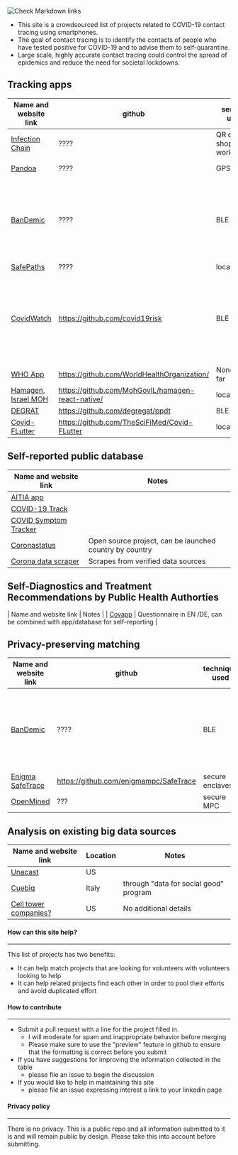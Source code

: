 ![Check Markdown links](https://github.com/shankari/covid-19-tracing-projects/workflows/Check%20Markdown%20links/badge.svg)

- This site is a crowdsourced list of projects related to COVID-19 contact tracing using smartphones.
- The goal of contact tracing is to identify the contacts of people who have tested positive for COVID-19 and to advise them to self-quarantine.
- Large scale, highly accurate contact tracing could control the spread of epidemics and reduce the need for societal lockdowns.


## Tracking apps

| Name and website link | github            | sensors used      | volunteer signup       | Notes |
|-----------------------|-------------------|-------------------|------------------------|-------|
| [Infection Chain ](???) | ???? | QR code at shops and workplaces      | https://devpost.com/software/infection-chain | |
| [Pandoa](https://pandoa.org/) | ???? | GPS      | https://devpost.com/software/08_pandoa-corona-virus-tracker | data on phone |
| [BanDemic](http://bandemic.app/) | ???? | BLE      | https://bandemic.app/kontakt/ | Privacy aware, randomized keys, data on phone, protocol for integration into other apps |
| [SafePaths](http://safepaths.mit.edu/) | ???? | location      | http://forms.gle/3fzhfJkq8kbF7uf89 | |
| [CovidWatch](https://www.covid-watch.org/) | https://github.com/covid19risk | BLE         | Scroll to the end of https://www.covid-watch.org/ | Direct link to collaborate page doesn't work because of missing key. Google analytics?  |
| [WHO App](https://spectrum.ieee.org/the-human-os/biomedical/devices/who-official-coronavirus-app-waze-covid19) | https://github.com/WorldHealthOrganization/ | None so far | https://github.com/WorldHealthOrganization/app/blob/master/docs/ONBOARDING.md | | 
| [Hamagen, Israel MOH](https://medium.com/proferosec-osm/hamagen-application-fighiting-the-corona-virus-4ecf55eb4f7c) | https://github.com/MohGovIL/hamagen-react-native/ | location | https://github.com/MohGovIL/hamagen-react-native/blob/master/CONTRIBUTING.md | |
| [DEGRAT](https://github.com/degregat/ppdt) | https://github.com/degregat/ppdt | BLE | ??? | | 
| [Covid-FLutter](https://classworkdecjan.blogspot.com/2020/03/covid-project.html) | https://github.com/TheSciFiMed/Covid-FLutter | location      | http://bit.ly/Covid-Slack | |


## Self-reported public database

| Name and website link | Notes |
|-----------------------|-------|
| [AITIA app](https://aitia.app/user/register#) |  |
| [COVID-19 Track](https://covid-19-track.com/) |  | 
| [COVID Symptom Tracker](https://covid.joinzoe.com/) | |
| [Coronastatus](https://github.com/BustByte/coronastatus) | Open source project, can be launched country by country |
| [Corona data scraper](https://coronadatascraper.com/#home) | Scrapes from verified data sources |

## Self-Diagnostics and Treatment Recommendations by Public Health Authorties

| Name and website link | Notes |
| [Covapp](https://covapp.charite.de/) | Questionnaire in EN /DE, can be combined with app/database for self-reporting |


## Privacy-preserving matching

| Name and website link | github | technique used | volunteer signup | Notes |
|-----------------------|--------|----------------|------------------|-------|
| [BanDemic](http://bandemic.app/) | ???? | BLE      | https://bandemic.app/kontakt/ | Privacy aware, randomized keys, data on phone, protocol for integration into other apps |
| [Enigma SafeTrace](https://blog.enigma.co/safetrace-privacy-preserving-contact-tracing-for-covid-19-c5ae8e1afa93) | https://github.com/enigmampc/SafeTrace | secure enclaves | https://github.com/enigmampc/SafeTrace/blob/master/CONTRIBUTE.md | |
| [OpenMined](http://openmined.org) | ??? | secure MPC | ??? | |


## Analysis on existing big data sources

| Name and website link | Location  | Notes |
|-----------------------|-----------|-------|
| [Unacast](https://www.washingtonpost.com/technology/2020/03/24/social-distancing-maps-cellphone-location/) | US |  |
| [Cuebiq](https://www.cuebiq.com/about/data-for-good/) | Italy | through "data for social good" program | 
| [Cell tower companies?](https://twitter.com/nikete/status/1242820006938914822) | US | No additional details |


#### How can this site help?
------
This list of projects has two benefits:
- It can help match projects that are looking for volunteers with volunteers looking to help
- It can help related projects find each other in order to pool their efforts and avoid duplicated effort

#### How to contribute
------
- Submit a pull request with a line for the project filled in.
  - I will moderate for spam and inappropriate behavior before merging
  - Please make sure to use the "preview" feature in github to ensure that the formatting is correct before you submit
- If you have suggestions for improving the information collected in the table
  - please file an issue to begin the discussion
- If you would like to help in maintaining this site
  - please file an issue expressing interest a link to your linkedin page
  

#### Privacy policy
------
There is no privacy. This is a public repo and all information submitted to it is and will remain public by design. Please take this into account before submitting.
